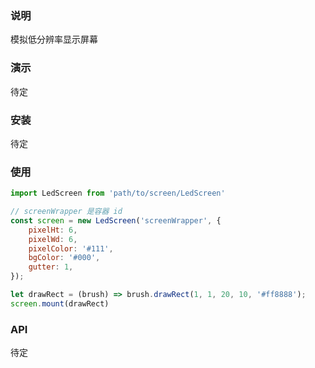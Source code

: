 ### 说明
模拟低分辨率显示屏幕

### 演示
待定

### 安装
待定

### 使用
``` javascript
import LedScreen from 'path/to/screen/LedScreen'

// screenWrapper 是容器 id
const screen = new LedScreen('screenWrapper', {
    pixelHt: 6,
    pixelWd: 6,
    pixelColor: '#111',
    bgColor: '#000',
    gutter: 1,
});

let drawRect = (brush) => brush.drawRect(1, 1, 20, 10, '#ff8888');
screen.mount(drawRect)
```

### API
待定
